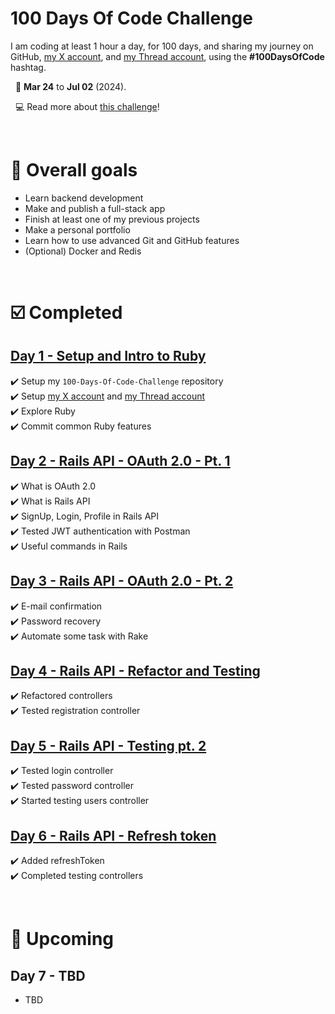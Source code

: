 # 100 Days Of Code Challenge

I am coding at least 1 hour a day, for 100 days, and sharing my journey on GitHub, [my X account](https://twitter.com/__gianluc4), and [my Thread account](https://www.threads.net/__gianluc4), using the **#100DaysOfCode** hashtag.

&nbsp;
📆 **Mar 24** to **Jul 02** (2024).

&nbsp;
💻 Read more about [this challenge](https://www.freecodecamp.org/news/join-the-100daysofcode-556ddb4579e4/)!

&nbsp;
# 🎯 Overall goals
- Learn backend development
- Make and publish a full-stack app
- Finish at least one of my previous projects
- Make a personal portfolio
- Learn how to use advanced Git and GitHub features
- (Optional) Docker and Redis

&nbsp;
# ☑️ Completed
## [Day 1 - Setup and Intro to Ruby](https://github.com/gianlucaromeo/100-Days-Of-Code-Challenge/tree/main/Day%201%20-%20Intro%20to%20Ruby)
✔️ Setup my `100-Days-Of-Code-Challenge` repository
<br>
✔️ Setup [my X account](https://twitter.com/__gianluc4) and [my Thread account](https://www.threads.net/__gianluc4)
<br>
✔️ Explore Ruby
<br>
✔️ Commit common Ruby features

## [Day 2 - Rails API - OAuth 2.0 - Pt. 1](https://github.com/gianlucaromeo/100-Days-Of-Code-Challenge/tree/main/Day%202%20-%20Rails%20API%20and%20OAuth%202.0)
✔️ What is OAuth 2.0
<br>
✔️ What is Rails API
<br>
✔️ SignUp, Login, Profile in Rails API
<br>
✔️ Tested JWT authentication with Postman
<br>
✔️ Useful commands in Rails

## [Day 3 - Rails API - OAuth 2.0 - Pt. 2](https://github.com/gianlucaromeo/100-Days-Of-Code-Challenge/tree/main/Days%202%20to%203%20-%20OAuth%202.0%20in%20Rails%20API)
✔️ E-mail confirmation
<br>
✔️ Password recovery
<br>
✔️ Automate some task with Rake

## [Day 4 - Rails API - Refactor and Testing](https://github.com/gianlucaromeo/100-Days-Of-Code-Challenge/tree/main/Days%202%20to%203%20-%20OAuth%202.0%20in%20Rails%20API)
✔️ Refactored controllers
<br>
✔️ Tested registration controller

## [Day 5 - Rails API - Testing pt. 2](https://github.com/gianlucaromeo/100-Days-Of-Code-Challenge/tree/main/Days%202%20to%203%20-%20OAuth%202.0%20in%20Rails%20API) 
✔️ Tested login controller
<br>
✔️ Tested password controller
<br>
✔️ Started testing users controller

## [Day 6 - Rails API - Refresh token](https://github.com/gianlucaromeo/100-Days-Of-Code-Challenge/tree/main/Days%202%20to%203%20-%20OAuth%202.0%20in%20Rails%20API)
✔️ Added refreshToken
<br>
✔️ Completed testing controllers

&nbsp;
# 👀 Upcoming
## Day 7 - TBD 
- TBD
